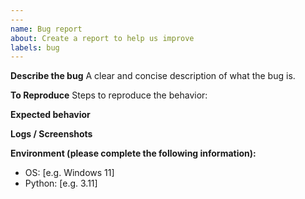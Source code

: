```yaml
---
---
name: Bug report
about: Create a report to help us improve
labels: bug
---
```



**Describe the bug**
A clear and concise description of what the bug is.


**To Reproduce**
Steps to reproduce the behavior:


**Expected behavior**


**Logs / Screenshots**


**Environment (please complete the following information):**
- OS: [e.g. Windows 11]
- Python: [e.g. 3.11]